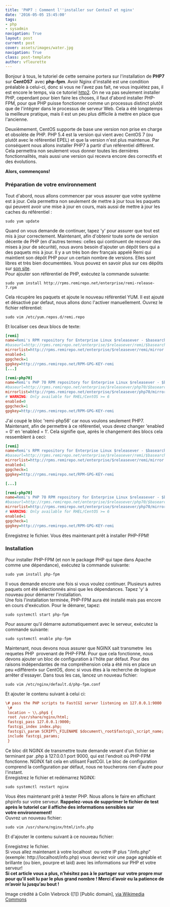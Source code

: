 ```yaml
---
title: 'PHP7 : Comment l''installer sur Centos7 et nginx'
date: '2016-05-05 15:45:00'
tags:
- php
- sysadmin
navigation: True
layout: post
current: post
cover: assets/images/water.jpg
navigation: True
class: post-template
author: vfleurette
---
```


Bonjour à tous, le tutoriel de cette semaine portera sur l'installation de **PHP7** sur **CentOS7**  avec **php-fpm**.
Avoir Nginx d'installé est une condition préalable à celui-ci, donc si vous ne l'avez pas fait, ne vous inquiétez pas, il est encore le temps, via ce tutoriel [http2](https://www.iserv.fr/ready-for-http2/).
On ne va pas seulement installer PHP, cependant pour bien faire les choses, il faut d'abord installer PHP-FPM, pour que PHP puisse fonctionner comme un processus distinct plutôt que de l'intégrer dans le processus de serveur Web. Cela a été longptemps la meilleure pratique, mais il est un peu plus difficile à mettre en place que l'ancienne.

Deuxièmement, CentOS supporte de base une version non prise en charge et obsolète de PHP. PHP 5.4 est la version qui vient avec CentOS 7 (ou plutôt avec le référentiel EPEL) et que la version n'est plus maintenue. Par conséquent nous allons installer PHP7 à partir d'un référentiel différent. Cela permettra non seulement vous donner toutes les dernières fonctionnalités, mais aussi une version qui recevra encore des correctifs et des évolutions.

**Alors, commençons!**

### Préparation de votre environnement
  
Tout d'abord, nous allons commencer par vous assurer que votre système est à jour. Cela permettra non seulement de mettre à jour tous les paquets qui peuvent avoir une mise à jour en cours, mais aussi de mettre à jour les caches du référentiel :

`sudo yum update`
 
Quand on vous demande de continuer, tapez 'y' pour assurer que tout est mis à jour correctement.
Maintenant, afin d'obtenir toute sorte de version décente de PHP (en d'autres termes: celles qui continuent de recevoir des mises à jour de sécurité), nous avons besoin d'ajouter un dépôt tiers qui a des paquets mis à jour. Il y a un très bon dev français appelé Remi qui maintient son dépôt PHP pour un certain nombre de versions. Elles sont libres et très bien documentées. Vous pouvez en savoir plus sur ces dépôts sur [son site](http://blog.famillecollet.com/).  
Pour ajouter son référentiel de PHP, exécutez la commande suivante:

`sudo yum install http://rpms.remirepo.net/enterprise/remi-release-7.rpm`
  
Cela récupère les paquets et ajoute le nouveau référentiel YUM. Il est ajouté et désactivé par defaut, nous allons donc l'activer manuellement. 
Ouvrez le fichier référentiel:

`sudo vim /etc/yum.repos.d/remi.repo`

Et localiser ces deux blocs de texte:

```ini 
[remi]
name=Remi's RPM repository for Enterprise Linux $releasever - $basearch  
#baseurl=http://rpms.remirepo.net/enterprise/$releasever/remi/$basearch/  
mirrorlist=http://rpms.remirepo.net/enterprise/$releasever/remi/mirror  
enabled=1  
gpgcheck=1  
gpgkey=http://rpms.remirepo.net/RPM-GPG-KEY-remi
[...]

[remi-php70]  
name=Remi's PHP 70 RPM repository for Enterprise Linux $releasever - $basearch  
#baseurl=http://rpms.remirepo.net/enterprise/$releasever/php70/$basearch/  
mirrorlist=http://rpms.remirepo.net/enterprise/$releasever/php70/mirror  
# WARNING: Only available for RHEL/CentOS >= 6  
enabled=0  
gpgcheck=1  
gpgkey=http://rpms.remirepo.net/RPM-GPG-KEY-remi  
```
  
J'ai coupé le bloc 'remi-php56' car nous voulons seulement PHP7. Maintenant, afin de permettre à ce référentiel, vous devez changer 'enabled = 0' en 'enabled = 1'. Cela signifie que, après le changement des blocs cela ressemblent à ceci:

```ini
[remi]  
name=Remi's RPM repository for Enterprise Linux $releasever - $basearch  
#baseurl=http://rpms.remirepo.net/enterprise/$releasever/remi/$basearch/  
mirrorlist=http://rpms.remirepo.net/enterprise/$releasever/remi/mirror  
enabled=1  
gpgcheck=1  
gpgkey=http://rpms.remirepo.net/RPM-GPG-KEY-remi

[...]

[remi-php70]  
name=Remi's PHP 70 RPM repository for Enterprise Linux $releasever - $basearch  
#baseurl=http://rpms.remirepo.net/enterprise/$releasever/php70/$basearch/  
mirrorlist=http://rpms.remirepo.net/enterprise/$releasever/php70/mirror  
# WARNING: Only available for RHEL/CentOS >= 6  
enabled=1  
gpgcheck=1  
gpgkey=http://rpms.remirepo.net/RPM-GPG-KEY-remi  
```

Enregistrez le fichier. Vous êtes maintenant prêt à installer PHP-FPM!

### Installation
  
Pour installer PHP-FPM (et non le package PHP qui tape dans Apache comme une dépendance), exécutez la commande suivante:

`sudo yum install php-fpm`

  
Il vous demande encore une fois si vous voulez continuer. Plusieurs autres paquets ont été sélectionnés ainsi que les dépendances. Tapez 'y' à nouveau pour démarrer l'installation.  
Une fois l'installation terminée, PHP-FPM aura été installé mais pas encore en cours d'exécution. Pour le démarer, tapez:

`sudo systemctl start php-fpm`

  
Pour assurer qu'il démarre automatiquement avec le serveur, exécutez la commande suivante:

`sudo systemctl enable php-fpm`

  
Maintenant, nous devons nous assurer que NGINX sait transmetre  les requetes PHP  provenant de PHP-FPM. Pour que cela fonctionne, nous devons ajouter un bloc de configuration à l'hôte par défaut. Pour des raisons indépendantes de ma compréhension cela a été mis en place un peu «différent» sur CentOS, donc si vous êtes à la recherche de logique arrêter d'essayer. Dans tous les cas, lancez un nouveau fichier:

`sudo vim /etc/nginx/default.d/php-fpm.conf`

  
Et ajouter le contenu suivant à celui ci:

```ini 
\# pass the PHP scripts to FastCGI server listening on 127.0.0.1:9000  
 \#  
 location ~ \\.php$ {  
 root /usr/share/nginx/html;  
 fastcgi_pass 127.0.0.1:9000;  
 fastcgi_index index.php;  
 fastcgi\_param SCRIPT\_FILENAME $document\_root$fastcgi\_script_name;  
 include fastcgi_params;  
 }
```
  
Ce bloc dit NGINX de transmettre toute demande venant d'un fichier se terminant par .php à 127.0.0.1 port 9000, qui est l'endroit où PHP-FPM fonctionne. NGINX fait cela en utilisant FastCGI. Le bloc de configuration comprend la configuration par défaut, nous ne toucherons rien d'autre pour l'instant.  
Enregistrez le fichier et redémarrez NGINX:

`sudo systemctl restart nginx`

  
Vous êtes maintenant prêt à tester PHP. Nous allons le faire en affichant phpinfo sur votre serveur. **Rappelez-vous de supprimer le fichier de test après le tutoriel car il affiche des informations sensibles sur votre environnement!**  
Ouvrez un nouveau fichier:

`sudo vim /usr/share/nginx/html/info.php`

Et d'ajouter le contenu suivant à ce nouveau fichier:
  
Enregistrez le fichier.  
Si vous allez maintenant à votre localhost  ou votre IP plus "/info.php" (exemple: http://localhost/info.php) vous devriez voir une page agréable et brillante (ou bien, pourpre et laid) avec les informations sur PHP et votre serveur!  
**Si cet article vous a plus, n’hésitez pas à le partager sur votre propre mur pour qu’il soit lu par le plus grand nombre ! Merci d’avoir eu la patience de m’avoir lu jusqu’au bout !**



Image crédité à Colin Viebrock ([1]) [Public domain], <a href="https://commons.wikimedia.org/wiki/File%3APHP_Logo.png">via Wikimedia Commons</a>